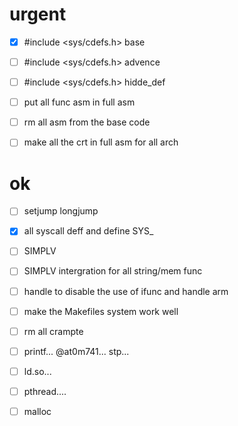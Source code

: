 # urgent
- [x] #include <sys/cdefs.h> base
- [ ] #include <sys/cdefs.h> advence
- [ ] #include <sys/cdefs.h> hidde_def
- [ ] put all func asm in full asm
- [ ] rm all asm from the base code
- [ ] make all the crt in full asm for all arch


# ok
- [ ] setjump longjump
- [x] all syscall deff and define SYS_
- [ ] SIMPLV
- [ ] SIMPLV intergration for all string/mem func
- [ ] handle to disable the use of ifunc and handle arm
- [ ] make the Makefiles system work well
- [ ] rm all crampte
- [ ] printf... @at0m741... stp...
- [ ] ld.so...
- [ ] pthread....
- [ ] malloc


